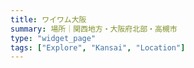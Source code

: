 ```yaml
---
title: ワイワム大阪
summary: 場所｜関西地方・大阪府北部・高槻市
type: "widget_page"
tags: ["Explore", "Kansai", "Location"]
---
```

